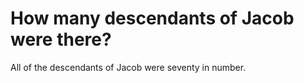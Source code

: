 # How many descendants of Jacob were there?

All of the descendants of Jacob were seventy in number.
